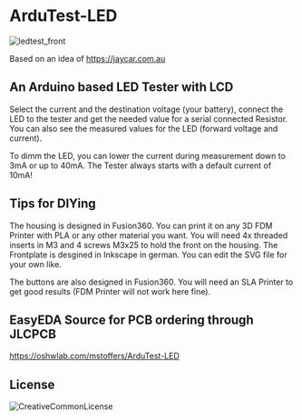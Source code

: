 # ArduTest-LED
![ledtest_front](https://marcostoffers.github.io/ledtest_front.jpg)

Based on an idea of https://jaycar.com.au

## An Arduino based LED Tester with LCD

Select the current and the destination voltage (your battery), connect the LED to the tester and get the needed value for a serial connected Resistor. You can also see the measured values for the LED (forward voltage and current).

To dimm the LED, you can lower the current during measurement down to 3mA or up to 40mA. The Tester always starts with a default current of 10mA!

## Tips for DIYing

The housing is designed in Fusion360. You can print it on any 3D FDM Printer with PLA or any other material you want. You will need 4x threaded inserts in M3 and 4 screws M3x25 to hold the front on the housing. The Frontplate is desgined in Inkscape in german. You can edit the SVG file for your own like.

The buttons are also designed in Fusion360. You will need an SLA Printer to get good results (FDM Printer will not work here fine).

## EasyEDA Source for PCB ordering through JLCPCB

https://oshwlab.com/mstoffers/ArduTest-LED

## License

![CreativeCommonLicense](https://marcostoffers.github.io/cc.png)
